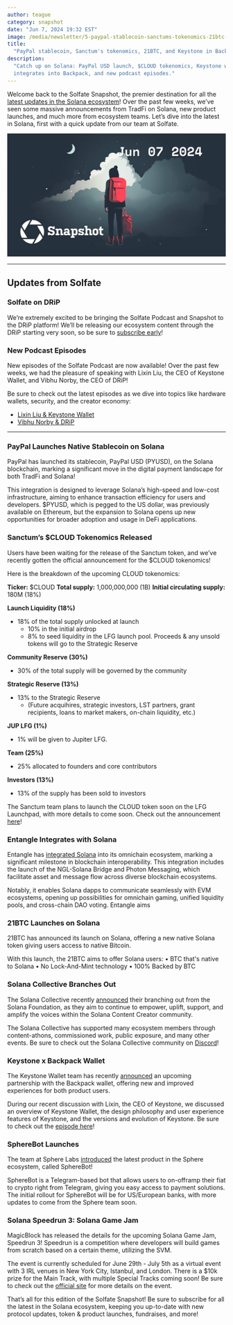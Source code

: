 ```yaml
---
author: teague
category: snapshot
date: "Jun 7, 2024 19:32 EST"
image: /media/newsletter/5-paypal-stablecoin-sanctums-tokenomics-21btc-and-keystone-in-backpack.jpg
title:
  "PayPal stablecoin, Sanctum's tokenomics, 21BTC, and Keystone in Backpack"
description:
  "Catch up on Solana: PayPal USD launch, $CLOUD tokenomics, Keystone wallet
  integrates into Backpack, and new podcast episodes."
---
```


Welcome back to the Solfate Snapshot, the premier destination for all the
[latest updates in the Solana ecosystem](/snapshot)! Over the past few weeks,
we’ve seen some massive announcements from TradFi on Solana, new product
launches, and much more from ecosystem teams. Let’s dive into the latest in
Solana, first with a quick update from our team at Solfate.

![PayPal stablecoin, Sanctum's tokenomics, 21BTC, and Keystone in Backpack](/public/media/newsletter/5-paypal-stablecoin-sanctums-tokenomics-21btc-and-keystone-in-backpack.jpg)

---

## Updates from Solfate

### Solfate on DRiP

We’re extremely excited to be bringing the Solfate Podcast and Snapshot to the
DRiP platform! We’ll be releasing our ecosystem content through the DRiP
starting very soon, so be sure to [subscribe early](https://drip.haus/solfate)!

### New Podcast Episodes

New episodes of the Solfate Podcast are now available! Over the past few weeks,
we had the pleasure of speaking with Lixin Liu, the CEO of Keystone Wallet, and
Vibhu Norby, the CEO of DRiP!

Be sure to check out the latest episodes as we dive into topics like hardware
wallets, security, and the creator economy:

- [Lixin Liu & Keystone Wallet](/podcast/53)
- [Vibhu Norby & DRiP](/podcast/54)

---

### PayPal Launches Native Stablecoin on Solana

PayPal has launched its stablecoin, PayPal USD (PYUSD), on the Solana
blockchain, marking a significant move in the digital payment landscape for both
TradFi and Solana!

This integration is designed to leverage Solana’s high-speed and low-cost
infrastructure, aiming to enhance transaction efficiency for users and
developers. $PYUSD, which is pegged to the US dollar, was previously available
on Ethereum, but the expansion to Solana opens up new opportunities for broader
adoption and usage in DeFi applications.

### Sanctum’s $CLOUD Tokenomics Released

Users have been waiting for the release of the Sanctum token, and we’ve recently
gotten the official announcement for the $CLOUD tokenomics!

Here is the breakdown of the upcoming CLOUD tokenomics:

**Ticker:** $CLOUD **Total supply:** 1,000,000,000 (1B) **Initial circulating
supply:** 180M (18%)

**Launch Liquidity (18%)**

- 18% of the total supply unlocked at launch
  - 10% in the initial airdrop
  - 8% to seed liquidity in the LFG launch pool. Proceeds & any unsold tokens
    will go to the Strategic Reserve

**Community Reserve (30%)**

- 30% of the total supply will be governed by the community

**Strategic Reserve (13%)**

- 13% to the Strategic Reserve
  - (Future acquihires, strategic investors, LST partners, grant recipients,
    loans to market makers, on-chain liquidity, etc.)

**JUP LFG (1%)**

- 1% will be given to Jupiter LFG.

**Team (25%)**

- 25% allocated to founders and core contributors

**Investors (13%)**

- 13% of the supply has been sold to investors

The Sanctum team plans to launch the CLOUD token soon on the LFG Launchpad, with
more details to come soon. Check out the announcement
[here](https://twitter.com/soleconomist/status/1798339985084707007)!

### Entangle Integrates with Solana

Entangle has
[integrated Solana](https://blog.entangle.fi/entangle-expands-omnichain-support-with-solana-integration/)
into its omnichain ecosystem, marking a significant milestone in blockchain
interoperability. This integration includes the launch of the NGL-Solana Bridge
and Photon Messaging, which facilitate asset and message flow across diverse
blockchain ecosystems.

Notably, it enables Solana dapps to communicate seamlessly with EVM ecosystems,
opening up possibilities for omnichain gaming, unified liquidity pools, and
cross-chain DAO voting. Entangle aims

### 21BTC Launches on Solana

21BTC has announced its launch on Solana, offering a new native Solana token
giving users access to native Bitcoin.

With this launch, the 21BTC aims to offer Solana users: • BTC that's native to
Solana • No Lock-And-Mint technology • 100% Backed by BTC

### Solana Collective Branches Out

The Solana Collective recently
[announced](https://x.com/SolanaCollectiv/status/1798384698617667723) their
branching out from the Solana Foundation, as they aim to continue to empower,
uplift, support, and amplify the voices within the Solana Content Creator
community.

The Solana Collective has supported many ecosystem members through
content-athons, commissioned work, public exposure, and many other events. Be
sure to check out the Solana Collective community on
[Discord](https://discord.com/invite/solanacollective)!

### Keystone x Backpack Wallet

The Keystone Wallet team has recently
[announced](https://x.com/KeystoneWallet/status/1798309187522609512) an upcoming
partnership with the Backpack wallet, offering new and improved experiences for
both product users.

During our recent discussion with Lixin, the CEO of Keystone, we discussed an
overview of Keystone Wallet, the design philosophy and user experience features
of Keystone, and the versions and evolution of Keystone. Be sure to check out
the [episode here](/podcast/53)!

### SphereBot Launches

The team at Sphere Labs
[introduced](https://x.com/sphere_labs/status/1795118546143633431) the latest
product in the Sphere ecosystem, called SphereBot!

SphereBot is a Telegram-based bot that allows users to on-offramp their fiat to
crypto right from Telegram, giving you easy access to payment solutions. The
initial rollout for SphereBot will be for US/European banks, with more updates
to come from the Sphere team soon.

### Solana Speedrun 3: Solana Game Jam

MagicBlock has released the details for the upcoming Solana Game Jam, Speedrun
3! Speedrun is a competition where developers will build games from scratch
based on a certain theme, utilizing the SVM.

The event is currently scheduled for June 29th - July 5th as a virtual event
with 3 IRL venues in New York City, Istanbul, and London. There is a $10k prize
for the Main Track, with multiple Special Tracks coming soon! Be sure to check
out the [official site](https://solanaspeedrun.com/) for more details on the
event.

That’s all for this edition of the Solfate Snapshot! Be sure to subscribe for
all the latest in the Solana ecosystem, keeping you up-to-date with new protocol
updates, token & product launches, fundraises, and more!
